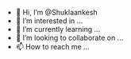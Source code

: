 - 👋 Hi, I’m @Shuklaankesh
- 👀 I’m interested in ...
- 🌱 I’m currently learning ...
- 💞️ I’m looking to collaborate on ...
- 📫 How to reach me ...

<!---
Shuklaankesh/Shuklaankesh is a ✨ special ✨ repository because its `README.md` (this file) appears on your GitHub profile.
You can click the Preview link to take a look at your changes.
--->

